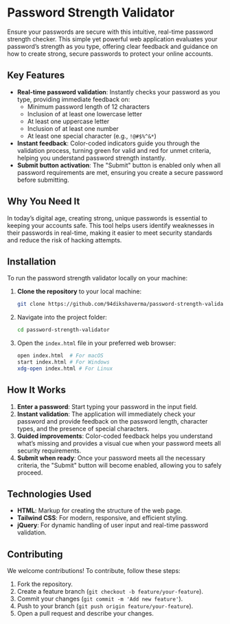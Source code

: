 # Password Strength Validator

Ensure your passwords are secure with this intuitive, real-time password strength checker. This simple yet powerful web application evaluates your password’s strength as you type, offering clear feedback and guidance on how to create strong, secure passwords to protect your online accounts.

## Key Features

- **Real-time password validation**: Instantly checks your password as you type, providing immediate feedback on:
  - Minimum password length of 12 characters
  - Inclusion of at least one lowercase letter
  - At least one uppercase letter
  - Inclusion of at least one number
  - At least one special character (e.g., `!@#$%^&*`)
- **Instant feedback**: Color-coded indicators guide you through the validation process, turning green for valid and red for unmet criteria, helping you understand password strength instantly.
- **Submit button activation**: The "Submit" button is enabled only when all password requirements are met, ensuring you create a secure password before submitting.

## Why You Need It

In today’s digital age, creating strong, unique passwords is essential to keeping your accounts safe. This tool helps users identify weaknesses in their passwords in real-time, making it easier to meet security standards and reduce the risk of hacking attempts.

## Installation

To run the password strength validator locally on your machine:

1. **Clone the repository** to your local machine:

   ```bash
   git clone https://github.com/94dikshaverma/password-strength-validator.git
   ```

2. Navigate into the project folder:

   ```bash
   cd password-strength-validator
   ```

3. Open the `index.html` file in your preferred web browser:
   ```bash
   open index.html  # For macOS
   start index.html # For Windows
   xdg-open index.html # For Linux
   ```

## How It Works

1. **Enter a password**: Start typing your password in the input field.
2. **Instant validation**: The application will immediately check your password and provide feedback on the password length, character types, and the presence of special characters.
3. **Guided improvements**: Color-coded feedback helps you understand what’s missing and provides a visual cue when your password meets all security requirements.
4. **Submit when ready**: Once your password meets all the necessary criteria, the "Submit" button will become enabled, allowing you to safely proceed.

## Technologies Used

- **HTML**: Markup for creating the structure of the web page.
- **Tailwind CSS**: For modern, responsive, and efficient styling.
- **jQuery**: For dynamic handling of user input and real-time password validation.

## Contributing

We welcome contributions! To contribute, follow these steps:

1. Fork the repository.
2. Create a feature branch (`git checkout -b feature/your-feature`).
3. Commit your changes (`git commit -m 'Add new feature'`).
4. Push to your branch (`git push origin feature/your-feature`).
5. Open a pull request and describe your changes.

